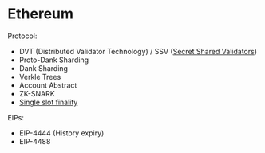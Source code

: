 # Ethereum

Protocol:
* DVT (Distributed Validator Technology) / SSV ([Secret Shared Validators](99nr))
* Proto-Dank Sharding
* Dank Sharding
* Verkle Trees
* Account Abstract
* ZK-SNARK
* [Single slot finality](4bci)

EIPs:
* EIP-4444 (History expiry)
* EIP-4488
